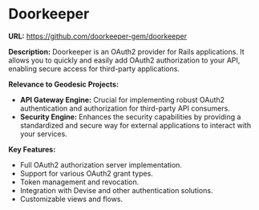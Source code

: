 # Doorkeeper

**URL:** https://github.com/doorkeeper-gem/doorkeeper

**Description:** Doorkeeper is an OAuth2 provider for Rails applications. It allows you to quickly and easily add OAuth2 authorization to your API, enabling secure access for third-party applications.

**Relevance to Geodesic Projects:**
- **API Gateway Engine:** Crucial for implementing robust OAuth2 authentication and authorization for third-party API consumers.
- **Security Engine:** Enhances the security capabilities by providing a standardized and secure way for external applications to interact with your services.

**Key Features:**
- Full OAuth2 authorization server implementation.
- Support for various OAuth2 grant types.
- Token management and revocation.
- Integration with Devise and other authentication solutions.
- Customizable views and flows.
